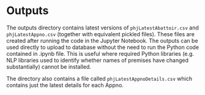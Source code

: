# Outputs

The outputs directory contains latest versions of ```phjLatestAbattoir.csv``` and ```phjLatestAppno.csv``` (together with equivalent pickled files). These files are created after running the code in the Jupyter Notebook. The outputs can be used directly to upload to database without the need to run the Python code contained in .ipynb file. This is useful where required Python libraries (e.g. NLP libraries used to identify whether names of premises have changed substantially) cannot be installed.

The directory also contains a file called ```phjLatestAppnoDetails.csv``` which contains just the latest details for each Appno.
